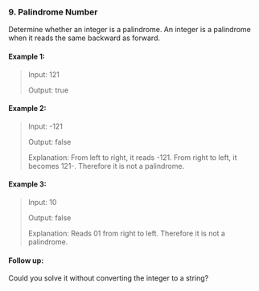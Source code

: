 ### 9. Palindrome Number

Determine whether an integer is a palindrome. An integer is a palindrome
when it reads the same backward as forward.

#### Example 1:

> Input: 121
>
> Output: true

#### Example 2:

> Input: -121
>
> Output: false
>
> Explanation: From left to right, it reads -121. From right to left,
>it becomes 121-. Therefore it is not a palindrome.

#### Example 3:

> Input: 10
>
> Output: false
>
> Explanation: Reads 01 from right to left. Therefore it is not a palindrome.
>

#### Follow up:

Could you solve it without converting the integer to a string?

